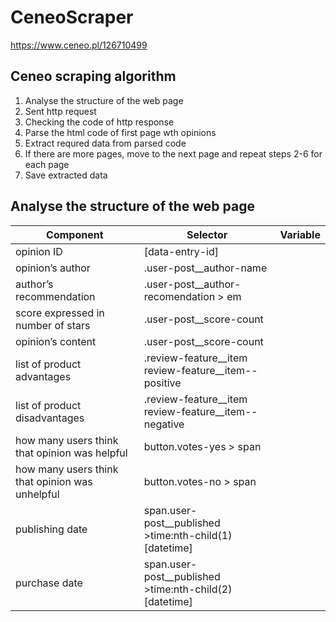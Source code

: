 # CeneoScraper
https://www.ceneo.pl/126710499

## Ceneo scraping algorithm
1. Analyse the structure of the web page
2. Sent http request
3. Checking the code of http response
4. Parse the html code of first page wth opinions
5. Extract requred data from parsed code
6. If there are more pages, move to the next page and repeat steps 2-6 for each page
7. Save extracted data

## Analyse the structure of the web page
|Component|Selector|Variable|
|---------|--------|--------|
|opinion ID |[data-entry-id]||
|opinion’s author |.user-post__author-name||
|author’s recommendation |.user-post__author-recomendation > em||
|score expressed in number of stars |.user-post__score-count||
|opinion’s content |.user-post__score-count||
|list of product advantages |.review-feature__item review-feature__item--positive||
|list of product disadvantages |.review-feature__item review-feature__item--negative||
|how many users think that opinion was helpful |button.votes-yes > span||
|how many users think that opinion was unhelpful |button.votes-no > span||
|publishing date |span.user-post__published >time:nth-child(1)[datetime]|
|purchase date |span.user-post__published >time:nth-child(2)[datetime]||
